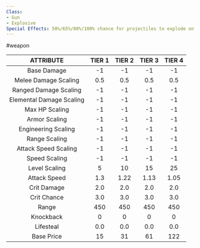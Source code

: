 ```yaml
---
Class:
- Gun
- Explosive
Special Effects: 50%/65%/80%/100% chance for projectiles to explode on hit. Pierces 3 enemies dealing 100% damage
---
```

#weapon

| **ATTRIBUTE**| **TIER 1**| **TIER 2**| **TIER 3**| **TIER 4** |
| :---: | :---: | :---: | :---: | :---:  |
| Base Damage | -1   | -1   | -1   | -1  |
| Melee Damage Scaling | 0.5   | 0.5   | 0.5   | 0.5  |
| Ranged Damage Scaling | -1   | -1   | -1   | -1  |
| Elemental Damage Scaling | -1   | -1   | -1   | -1  |
| Max HP Scaling | -1   | -1   | -1   | -1  |
| Armor Scaling | -1   | -1   | -1   | -1  |
| Engineering Scaling | -1   | -1   | -1   | -1  |
| Range Scaling | -1   | -1   | -1   | -1  |
| Attack Speed Scaling | -1   | -1   | -1   | -1  |
| Speed Scaling | -1   | -1   | -1   | -1  |
| Level Scaling | 5   | 10   | 15   | 25  |
| Attack Speed | 1.3   | 1.22   | 1.13   | 1.05  |
| Crit Damage | 2.0   | 2.0   | 2.0   | 2.0  |
| Crit Chance | 3.0   | 3.0   | 3.0   | 3.0  |
| Range | 450   | 450   | 450   | 450  |
| Knockback | 0   | 0   | 0   | 0  |
| Lifesteal | 0.0   | 0.0   | 0.0   | 0.0  |
| Base Price | 15   | 31   | 61   | 122  |
